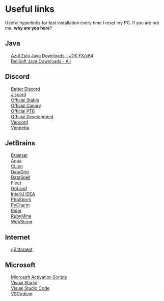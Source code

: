 # Useful links
  Useful hyperlinks for fast installation every time I reset my PC. If you are not me, **why are you here**?

## Java
  <img width="15px" src="https://cdn.jsdelivr.net/gh/iAmSpace/iAmSpace/assets/svg/azul_zulu.svg"> [Azul Zulu Java Downloads - JDK FX/x64](https://www.azul.com/downloads/?architecture=x86-64-bit&package=jdk-fx#zulu)\
  <img width="15px" src="https://cdn.jsdelivr.net/gh/iAmSpace/iAmSpace/assets/svg/bellsoft.svg"> [BellSoft Java Downloads - All](https://bell-sw.com/pages/downloads/)

## Discord
  <img width="15px" src="https://cdn.jsdelivr.net/gh/iAmSpace/iAmSpace/assets/svg/better_discord.svg"> [Better Discord](https://betterdiscord.app/)\
  <img width="15px" src="https://avatars.githubusercontent.com/u/145507016?s=200&v=4"> [Jiscord](https://github.com/jiscord)\
  <img width="15px" src="https://cdn.jsdelivr.net/gh/iAmSpace/iAmSpace/assets/svg/discord_app.svg"> [Official Stable](https://discordapp.com/api/download/stable?platform=win)\
  <img width="15px" src="https://cdn.jsdelivr.net/gh/iAmSpace/iAmSpace/assets/svg/discord_canary.svg"> [Official Canary](https://discordapp.com/api/download/canary?platform=win)\
  <img width="15px" src="https://cdn.jsdelivr.net/gh/iAmSpace/iAmSpace/assets/svg/discord_app.svg"> [Official PTB](https://discordapp.com/api/download/ptb?platform=win)\
  <img width="15px" src="https://cdn.jsdelivr.net/gh/iAmSpace/iAmSpace/assets/svg/discord_development.svg"> [Official Development](https://discordapp.com/api/download/development?platform=win)\
  <img width="15px" src="https://vencord.dev/assets/favicon.png"> [Vencord](https://vencord.dev)\
  <img width="15px" src="https://avatars.githubusercontent.com/u/112445065?s=200&v=4"> [Vendetta](https://github.com/vendetta-mod)

## JetBrains
  <img width="15px" src="https://github.githubassets.com/images/modules/logos_page/GitHub-Mark.png"> [Brainser](https://github.com/p1ratrulezzz/brainser)\
  <img width="15px" src="https://resources.jetbrains.com/storage/products/company/brand/logos/Aqua_icon.svg"> [Aqua](https://www.jetbrains.com/aqua/download/)\
  <img width="15px" src="https://resources.jetbrains.com/storage/products/company/brand/logos/CLion_icon.svg"> [CLion](https://www.jetbrains.com/clion/download/)\
  <img width="15px" src="https://resources.jetbrains.com/storage/products/company/brand/logos/DataGrip_icon.svg"> [DataGrip](https://www.jetbrains.com/datagrip/download/)\
  <img width="15px" src="https://resources.jetbrains.com/storage/products/company/brand/logos/DataSpell_icon.svg"> [DataSpell](https://www.jetbrains.com/dataspell/download/)\
  <img width="15px" src="https://resources.jetbrains.com/storage/products/company/brand/logos/Fleet_icon.svg"> [Fleet](https://www.jetbrains.com/fleet/download/)\
  <img width="15px" src="https://resources.jetbrains.com/storage/products/company/brand/logos/GoLand_icon.svg"> [GoLand](https://www.jetbrains.com/go/download/)\
  <img width="15px" src="https://resources.jetbrains.com/storage/products/company/brand/logos/IntelliJ_IDEA_icon.svg"> [IntelliJ IDEA](https://www.jetbrains.com/idea/download/)\
  <img width="15px" src="https://resources.jetbrains.com/storage/products/company/brand/logos/PhpStorm_icon.svg"> [PhpStorm](https://www.jetbrains.com/phpstorm/download/)\
  <img width="15px" src="https://resources.jetbrains.com/storage/products/company/brand/logos/PyCharm_icon.svg"> [PyCharm](https://www.jetbrains.com/pycharm/download/)\
  <img width="15px" src="https://resources.jetbrains.com/storage/products/company/brand/logos/Rider_icon.svg"> [Rider](https://www.jetbrains.com/rider/download/)\
  <img width="15px" src="https://resources.jetbrains.com/storage/products/company/brand/logos/RubyMine_icon.svg"> [RubyMine](https://www.jetbrains.com/ruby/download/)\
  <img width="15px" src="https://resources.jetbrains.com/storage/products/company/brand/logos/WebStorm_icon.svg"> [WebStorm](https://www.jetbrains.com/webstorm/download/)

## Internet
  <img width="15px" src="https://a.fsdn.com/allura/p/qbittorrent/icon?1518743661?&w=90"> [qBittorrent](https://www.fosshub.com/qBittorrent.html)

## Microsoft
  <img width="15px" src="https://massgrave.dev/logo.png"> [Microsoft Activation Scripts](https://massgrave.dev/#MAS_Latest_Release)\
  <img width="15px" src="https://1000logos.net/wp-content/uploads/2023/04/Visual-Studio-logo.png"> [Visual Studio](https://visualstudio.microsoft.com/)\
  <img width="15px" src="https://code.visualstudio.com/assets/images/code-stable.png"> [Visual Studio Code](https://code.visualstudio.com/)\
  <img width="15px" src="https://vscodium.com/img/codium_cnl.svg"> [VSCodium](https://vscodium.com/)
